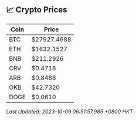 ## 📈 Crypto Prices

| Coin | Price |
| ---- | ----- |
| BTC | $27927.4688 |
| ETH | $1632.1527 |
| BNB | $211.2926 |
| CRV | $0.4718 |
| ARB | $0.8488 |
| OKB | $42.7320 |
| DOGE | $0.0610 |

_Last Updated: 2023-10-09 06:51:57.985 +0800 HKT_